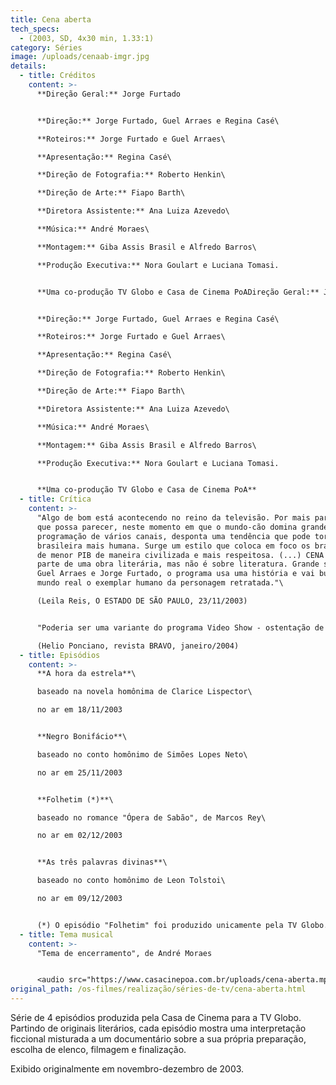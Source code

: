 ```yaml
---
title: Cena aberta
tech_specs:
  - (2003, SD, 4x30 min, 1.33:1)
category: Séries
image: /uploads/cenaab-imgr.jpg
details:
  - title: Créditos
    content: >-
      **Direção Geral:** Jorge Furtado


      **Direção:** Jorge Furtado, Guel Arraes e Regina Casé\

      **Roteiros:** Jorge Furtado e Guel Arraes\

      **Apresentação:** Regina Casé\

      **Direção de Fotografia:** Roberto Henkin\

      **Direção de Arte:** Fiapo Barth\

      **Diretora Assistente:** Ana Luiza Azevedo\

      **Música:** André Moraes\

      **Montagem:** Giba Assis Brasil e Alfredo Barros\

      **Produção Executiva:** Nora Goulart e Luciana Tomasi.


      **Uma co-produção TV Globo e Casa de Cinema PoADireção Geral:** Jorge Furtado


      **Direção:** Jorge Furtado, Guel Arraes e Regina Casé\

      **Roteiros:** Jorge Furtado e Guel Arraes\

      **Apresentação:** Regina Casé\

      **Direção de Fotografia:** Roberto Henkin\

      **Direção de Arte:** Fiapo Barth\

      **Diretora Assistente:** Ana Luiza Azevedo\

      **Música:** André Moraes\

      **Montagem:** Giba Assis Brasil e Alfredo Barros\

      **Produção Executiva:** Nora Goulart e Luciana Tomasi.


      **Uma co-produção TV Globo e Casa de Cinema PoA**
  - title: Crítica
    content: >-
      "Algo de bom está acontecendo no reino da televisão. Por mais paradoxal
      que possa parecer, neste momento em que o mundo-cão domina grande parte da
      programação de vários canais, desponta uma tendência que pode tornar a TV
      brasileira mais humana. Surge um estilo que coloca em foco os brasileiros
      de menor PIB de maneira civilizada e mais respeitosa. (...) CENA ABERTA
      parte de uma obra literária, mas não é sobre literatura. Grande sacada de
      Guel Arraes e Jorge Furtado, o programa usa uma história e vai buscar no
      mundo real o exemplar humano da personagem retratada."\

      (Leila Reis, O ESTADO DE SÃO PAULO, 23/11/2003)


      "Poderia ser uma variante do programa Video Show - ostentação de todo o aparato, arquivo e memória de uma das maiores produtoras de teledramaturgia do mundo -, mas CENA ABERTA vai além disso e se presta a debater obliquamente o imaginário do espectador de TV. (...) Uma das grandes virtudes dessa proposta era não apenas exibir as técnicas, os recursos e o preparo do ator nas gravações, mas também revelar como as expectativas do público podem estar aquém do que o autor imaginara."\

      (Helio Ponciano, revista BRAVO, janeiro/2004)
  - title: Episódios
    content: >-
      **A hora da estrela**\

      baseado na novela homônima de Clarice Lispector\

      no ar em 18/11/2003


      **Negro Bonifácio**\

      baseado no conto homônimo de Simões Lopes Neto\

      no ar em 25/11/2003


      **Folhetim (*)**\

      baseado no romance "Ópera de Sabão", de Marcos Rey\

      no ar em 02/12/2003


      **As três palavras divinas**\

      baseado no conto homônimo de Leon Tolstoi\

      no ar em 09/12/2003


      (*) O episódio "Folhetim" foi produzido unicamente pela TV Globo. Mais informações no saite [Memória Globo](http://memoriaglobo.globo.com/programas/entretenimento/seriados/cena-aberta.htm).
  - title: Tema musical
    content: >-
      "Tema de encerramento", de André Moraes


      <audio src="https://www.casacinepoa.com.br/uploads/cena-aberta.mp3" controls />
original_path: /os-filmes/realização/séries-de-tv/cena-aberta.html
---
```

Série de 4 episódios produzida pela Casa de Cinema para a TV Globo. Partindo de originais literários, cada episódio mostra uma interpretação ficcional misturada a um documentário sobre a sua própria preparação, escolha de elenco, filmagem e finalização.

Exibido originalmente em novembro-dezembro de 2003.